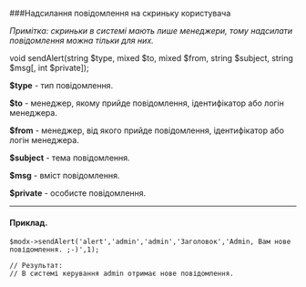 ###Надсилання повідомлення на скриньку користувача

*Примітка: скриньки в системі мають лише менеджери, тому надсилати повідомлення можна тільки для них.*

void sendAlert(string $type, mixed $to, mixed $from, string $subject, string $msg[, int $private]);

**$type** - тип повідомлення.

**$to** - менеджер, якому прийде повідомлення, ідентифікатор або логін менеджера.

**$from** - менеджер, від якого прийде повідомлення, ідентифікатор або логін менеджера.

**$subject** - тема повідомлення.

**$msg** - вміст повідомлення.

**$private** - особисте повідомлення.

***

#### Приклад.

	$modx->sendAlert('alert','admin','admin','Заголовок','Admin, Вам нове повідомлення. ;-)',1); 
	
	// Результат: 
	// В системі керування admin отримає нове повідомлення.
